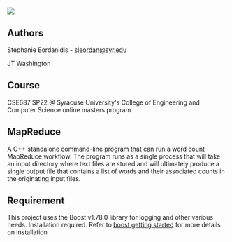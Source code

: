 <h1><img src="https://fastly.cdn.syracuse.edu/logos/syr_eng-comp-science_full.svg"></h1>

## Authors
Stephanie Eordanidis - sleordan@syr.edu

JT Washington

## Course
CSE687 SP22 @ Syracuse University's College of Engineering and Computer Science online masters program

## MapReduce
A C++ standalone command-line program that can run a word count MapReduce workflow. The program runs as a single process that will take an input directory where text files are stored and will ultimately produce a single output file that contains a list of words and their associated counts in the originating input files. 

## Requirement
This project uses the Boost v1.78.0 library for logging and other various needs. Installation required. Refer to <a href="https://www.boost.org/doc/libs/1_78_0/more/getting_started/index.html">boost getting started</a> for more details on installation